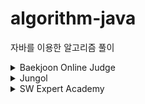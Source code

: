 # algorithm-java

자바를 이용한 알고리즘 풀이

<details>
    <summary>Baekjoon Online Judge</summary>

- 2439 - [별 찍기-2](src/main/java/Baekjoon/BOJ_2439.java)
- 2884 - [알람 시계](src/main/java/Baekjoon/BOJ_2884.java)
- 4344 - [평균은 넘겠지](src/main/java/Baekjoon/BOJ_4344.java)
- 17478 - [재귀함수가 뭔가요?](src/main/java/Baekjoon/BOJ_17478.java)
</details>

<details>
    <summary>Jungol</summary>

- 124 - [선택제어문-형성평가5](src/main/java/Jungol/Jungol_124.java)
</details>

<details>
    <summary>SW Expert Academy</summary>

- 1289 - [원재의 메모리 복구하기](src/main/java/SWExpertAcademy/SWEA_1289.java)
- 2072 - [홀수만 더하기](src/main/java/SWExpertAcademy/SWEA_2072.java)
</details>
